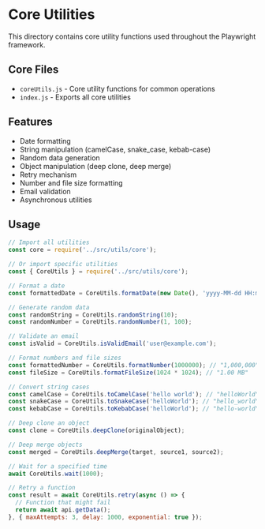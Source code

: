 # Core Utilities

This directory contains core utility functions used throughout the Playwright framework.

## Core Files

- `coreUtils.js` - Core utility functions for common operations
- `index.js` - Exports all core utilities

## Features

- Date formatting
- String manipulation (camelCase, snake_case, kebab-case)
- Random data generation
- Object manipulation (deep clone, deep merge)
- Retry mechanism
- Number and file size formatting
- Email validation
- Asynchronous utilities

## Usage

```javascript
// Import all utilities
const core = require('../src/utils/core');

// Or import specific utilities
const { CoreUtils } = require('../src/utils/core');

// Format a date
const formattedDate = CoreUtils.formatDate(new Date(), 'yyyy-MM-dd HH:mm:ss');

// Generate random data
const randomString = CoreUtils.randomString(10);
const randomNumber = CoreUtils.randomNumber(1, 100);

// Validate an email
const isValid = CoreUtils.isValidEmail('user@example.com');

// Format numbers and file sizes
const formattedNumber = CoreUtils.formatNumber(1000000); // "1,000,000"
const fileSize = CoreUtils.formatFileSize(1024 * 1024); // "1.00 MB"

// Convert string cases
const camelCase = CoreUtils.toCamelCase('hello world'); // "helloWorld"
const snakeCase = CoreUtils.toSnakeCase('helloWorld'); // "hello_world"
const kebabCase = CoreUtils.toKebabCase('helloWorld'); // "hello-world"

// Deep clone an object
const clone = CoreUtils.deepClone(originalObject);

// Deep merge objects
const merged = CoreUtils.deepMerge(target, source1, source2);

// Wait for a specified time
await CoreUtils.wait(1000);

// Retry a function
const result = await CoreUtils.retry(async () => {
  // Function that might fail
  return await api.getData();
}, { maxAttempts: 3, delay: 1000, exponential: true });
```
